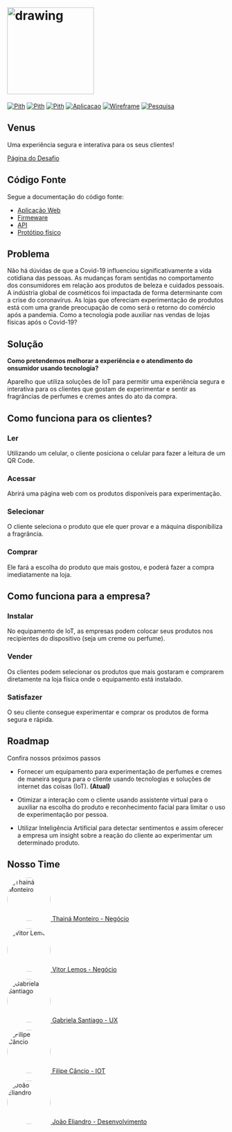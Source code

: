 # [<img src="https://www.eugeniochallengehub.io/wp-content/themes/challengehub/img/logo.png" alt="drawing" width="200"/>](https://github.com/filipecancio/eugenio-challeng)

[![Pith](https://img.shields.io/badge/pitch-video-media?colorA=ef5350&colorB=d32f2f&style=for-the-badge)](https://github.com/filipecancio/eugenio-challenge)
[![Pith](https://img.shields.io/badge/demo-video-media?colorA=ef5350&colorB=d32f2f&style=for-the-badge)](https://github.com/filipecancio/eugenio-challenge)
[![Pith](https://img.shields.io/badge/pitch-ppt-media?colorA=e9a62a&colorB=e28800&style=for-the-badge)](https://storage.googleapis.com/shawee-production.appspot.com/shawee/projectfiles/f69100a9-867a-42ad-8d13-8e61d4543a54.pdf)
[![Aplicacao](https://img.shields.io/badge/aplicaçao-site-media?colorA=951ac5&colorB=73079e&style=for-the-badge)](https://eugenio-challenge-application.herokuapp.com)
[![Wireframe](https://img.shields.io/badge/wireframe-figma-media?colorA=636363&colorB=3f3f3f&style=for-the-badge)](https://github.com/filipecancio/eugenio-challenge)
[![Pesquisa](https://img.shields.io/badge/pesquisa-notion-media?colorA=636363&colorB=3f3f3f&style=for-the-badge)](https://www.notion.so/Eugenio-Challenge-1c4565855d2740d08456ff7db085fcce)


## Venus
Uma experiência segura e interativa para os seus clientes!

[Página do Desafio](https://www.eugeniochallengehub.io/)

## Código Fonte
Segue a documentação do código fonte:
- [Aplicação Web](application/README.md)
- [Firmeware](firmeware/README.md)
- [API]()
- [Protótipo físico](model/README.md)

## Problema
Não há dúvidas de que a Covid-19 influenciou significativamente a vida cotidiana das pessoas.
As mudanças foram sentidas no comportamento dos consumidores em relação aos produtos de beleza e cuidados pessoais.
A indústria global de cosméticos foi impactada de forma determinante com a crise do coronavírus.
As lojas que ofereciam experimentação de produtos está com uma grande preocupação de como será o retorno do comércio após a pandemia.
Como a tecnologia pode auxiliar nas vendas de lojas físicas após o Covid-19?

## Solução

**Como pretendemos melhorar a experiência e o atendimento do  onsumidor usando tecnologia?**

Aparelho que utiliza soluções de IoT para permitir uma experiência segura e interativa para os clientes que gostam de experimentar e sentir as fragrâncias de perfumes e cremes antes do ato da compra.

## Como funciona para os clientes?

### Ler
Utilizando um celular, o cliente posiciona o celular para fazer a leitura de um QR Code.

### Acessar

Abrirá uma página web com os produtos disponíveis para experimentação.

### Selecionar

O cliente seleciona o produto que ele quer provar e a máquina disponibiliza a fragrância.
  
### Comprar
Ele fará a escolha do produto que mais gostou, e poderá fazer a compra imediatamente na loja.

## Como funciona para a empresa?

### Instalar
No equipamento de IoT, as empresas podem colocar seus produtos nos recipientes do dispositivo (seja um creme ou perfume).

### Vender
Os clientes podem selecionar os produtos que mais gostaram e comprarem diretamente na loja física onde o equipamento está instalado.

### Satisfazer
O seu cliente consegue experimentar e comprar os produtos de forma segura e rápida.

## Roadmap
Confira nossos próximos passos

- Fornecer um equipamento para experimentação de perfumes e cremes de maneira segura para o cliente usando tecnologias e soluções de internet das coisas (IoT). **(Atual)**

- Otimizar a interação com o cliente usando assistente virtual para o auxiliar na escolha do produto e reconhecimento facial para limitar o uso de experimentação por pessoa.

- Utilizar Inteligência Artificial para detectar sentimentos e assim oferecer a empresa um insight sobre a reação do cliente ao experimentar um determinado produto. 

## Nosso Time
[<img src="https://avatars0.githubusercontent.com/u/47891117?s=460&u=1f748e7fdec0b9d42b23f20d70f774031378e9b7&v=4" alt="Thainá Monteiro" width="100" style="border-radius:50%"/> 
Thainá Monteiro - Negócio](https://github.com/thainamonteiro)

[<img src="https://avatars2.githubusercontent.com/u/31148456?s=460&u=bbec9cff52e0bfbe009e0812f9fc73f325135da9&v=4" alt="Vitor Lemos" width="100" style="border-radius:50%"/> 
Vitor Lemos - Negócio](https://github.com/vitorglemos)

[<img src="https://avatars3.githubusercontent.com/u/45946798?s=460&u=c2f0a21b9cd637eab5c63e4fa996e2183cedd200&v=4" alt="Gabriela Santiago" width="100" style="border-radius:50%"/> 
Gabriela Santiago - UX](https://github.com/penguelengue)

[<img src="https://avatars0.githubusercontent.com/u/13178261?s=460&u=82b8e7a2a45c8f829a823fb48bb59506c87fbb61&v=4" alt="Filipe Câncio" width="100" style="border-radius:50%"/> 
Filipe Câncio - IOT](https://github.com/filipecancio)

[<img src="https://avatars1.githubusercontent.com/u/52173525?s=460&u=c5449ff37a66ed39e4b065067492ff63366f7c05&v=4" alt="João Eliandro" width="100" style="border-radius:50%"/> 
João Eliandro - Desenvolvimento](https://github.com/joaoeliandro)
